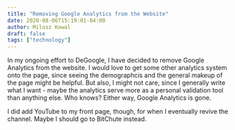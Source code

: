```yaml
---
title: "Removing Google Analytics from the Website"
date: 2020-08-06T15:19:01-04:00
author: Milosz Kowal
draft: false
tags: ["technology"]
---
```


In my ongoing effort to DeGoogle, I have decided to remove Google Analytics from the website. I would love to get some other analytics system onto the page, since seeing the demographcis and the general makeup of the page might be helpful. But also, I might not care, since I generally write what I want - maybe the analytics serve more as a personal validation tool than anything else. Who knows? Either way, Google Analytics is gone.

I did add YouTube to my front page, though, for when I eventually revive the channel. Maybe I should go to BitChute instead.
